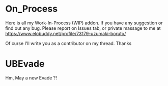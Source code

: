 # On_Process
Here is all my Work-In-Process (WIP) addon. If you have any suggestion or find out any bug. Please report on Issues tab, or private massage to me at https://www.elobuddy.net/profile/73179-uzumaki-boruto/ 

Of curse I'll write you as a contributor on my thread. Thanks

# UBEvade
Hm, May a new Evade ?!
